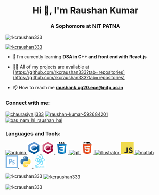 <h1 align="center">Hi 👋, I'm Raushan Kumar</h1>
<h3 align="center">A Sophomore at NIT PATNA</h3>

<p align="left"> <img src="https://komarev.com/ghpvc/?username=rkcraushan333&label=Profile%20views&color=0e75b6&style=flat" alt="rkcraushan333" /> </p>

<p align="left"> <a href="https://github.com/ryo-ma/github-profile-trophy"><img src="https://github-profile-trophy.vercel.app/?username=rkcraushan333" alt="rkcraushan333" /></a> </p>

- 🌱 I’m currently learning **DSA in C++ and front end with React.js**

- 👨‍💻 All of my projects are available at [https://github.com/rkcraushan333?tab=repositories](https://github.com/rkcraushan333?tab=repositories)

- 📫 How to reach me **raushank.ug20.ece@nitp.ac.in**

<h3 align="left">Connect with me:</h3>
<p align="left">
<a href="https://twitter.com/chaurasiyaji333" target="blank"><img align="center" src="https://raw.githubusercontent.com/rahuldkjain/github-profile-readme-generator/master/src/images/icons/Social/twitter.svg" alt="chaurasiyaji333" height="30" width="40" /></a>
<a href="https://linkedin.com/in/raushan-kumar-592684201" target="blank"><img align="center" src="https://raw.githubusercontent.com/rahuldkjain/github-profile-readme-generator/master/src/images/icons/Social/linked-in-alt.svg" alt="raushan-kumar-592684201" height="30" width="40" /></a>
<a href="https://instagram.com/raushan.109" target="blank"><img align="center" src="https://raw.githubusercontent.com/rahuldkjain/github-profile-readme-generator/master/src/images/icons/Social/instagram.svg" alt="bas_nam_hi_raushan_hai" height="30" width="40" /></a>
</p>

<h3 align="left">Languages and Tools:</h3>
<p align="left"> <a href="https://www.arduino.cc/" target="_blank"> <img src="https://cdn.worldvectorlogo.com/logos/arduino-1.svg" alt="arduino" width="40" height="40"/> </a> <a href="https://www.cprogramming.com/" target="_blank"> <img src="https://raw.githubusercontent.com/devicons/devicon/master/icons/c/c-original.svg" alt="c" width="40" height="40"/> </a> <a href="https://www.w3schools.com/cpp/" target="_blank"> <img src="https://raw.githubusercontent.com/devicons/devicon/master/icons/cplusplus/cplusplus-original.svg" alt="cplusplus" width="40" height="40"/> </a> <a href="https://www.w3schools.com/css/" target="_blank"> <img src="https://raw.githubusercontent.com/devicons/devicon/master/icons/css3/css3-original-wordmark.svg" alt="css3" width="40" height="40"/> </a> <a href="https://git-scm.com/" target="_blank"> <img src="https://www.vectorlogo.zone/logos/git-scm/git-scm-icon.svg" alt="git" width="40" height="40"/> </a> <a href="https://www.w3.org/html/" target="_blank"> <img src="https://raw.githubusercontent.com/devicons/devicon/master/icons/html5/html5-original-wordmark.svg" alt="html5" width="40" height="40"/> </a> <a href="https://www.adobe.com/in/products/illustrator.html" target="_blank"> <img src="https://www.vectorlogo.zone/logos/adobe_illustrator/adobe_illustrator-icon.svg" alt="illustrator" width="40" height="40"/> </a> <a href="https://developer.mozilla.org/en-US/docs/Web/JavaScript" target="_blank"> <img src="https://raw.githubusercontent.com/devicons/devicon/master/icons/javascript/javascript-original.svg" alt="javascript" width="40" height="40"/> </a> <a href="https://www.mathworks.com/" target="_blank"> <img src="https://upload.wikimedia.org/wikipedia/commons/2/21/Matlab_Logo.png" alt="matlab" width="40" height="40"/> </a> <a href="https://www.photoshop.com/en" target="_blank"> <img src="https://raw.githubusercontent.com/devicons/devicon/master/icons/photoshop/photoshop-line.svg" alt="photoshop" width="40" height="40"/> </a> <a href="https://www.python.org" target="_blank"> <img src="https://raw.githubusercontent.com/devicons/devicon/master/icons/python/python-original.svg" alt="python" width="40" height="40"/> </a> <a href="https://reactjs.org/" target="_blank"> <img src="https://raw.githubusercontent.com/devicons/devicon/master/icons/react/react-original-wordmark.svg" alt="react" width="40" height="40"/> </a> </p>

<p><img align="left" src="https://github-readme-stats.vercel.app/api/top-langs?username=rkcraushan333&show_icons=true&locale=en&layout=compact" alt="rkcraushan333" /></p>

<p>&nbsp;<img align="center" src="https://github-readme-stats.vercel.app/api?username=rkcraushan333&show_icons=true&locale=en" alt="rkcraushan333" /></p>

<p><img align="center" src="https://github-readme-streak-stats.herokuapp.com/?user=rkcraushan333&" alt="rkcraushan333" /></p>
